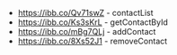 - https://ibb.co/Qv71swZ - contactList
- https://ibb.co/Ks3sKrL - getContactById
- https://ibb.co/mBg7QLj - addContact
- https://ibb.co/8Xs52J1 - removeContact
